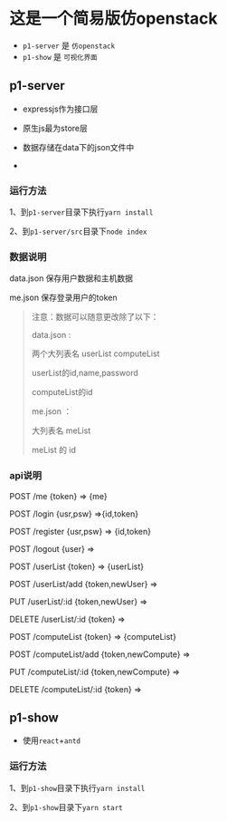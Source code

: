 # 这是一个简易版仿openstack



* `p1-server` 是 `仿openstack`
* `p1-show` 是 `可视化界面`

## p1-server

* expressjs作为接口层

* 原生js最为store层

* 数据存储在data下的json文件中

* 

### 运行方法

1、到`p1-server`目录下执行`yarn install`

2、到`p1-server/src`目录下`node index`



### 数据说明

data.json 保存用户数据和主机数据

me.json 保存登录用户的token

> 注意：数据可以随意更改除了以下：
>
> data.json :
>
> 两个大列表名 userList computeList
>
> userList的id,name,password
>
> computeList的id
>
> me.json ：
>
> 大列表名 meList
>
> meList 的 id



### api说明

POST /me {token} => {me}

POST /login {usr,psw} =>{id,token}

POST /register {usr,psw} => {id,token}

POST /logout {user} =>

POST /userList {token} => {userList}

POST /userList/add {token,newUser} =>

PUT /userList/:id {token,newUser} =>

DELETE /userList/:id {token} =>

POST /computeList {token} => {computeList}

POST /computeList/add {token,newCompute} =>

PUT /computeList/:id {token,newCompute} =>

DELETE /computeList/:id {token} =>



## p1-show

* 使用`react`+`antd`

### 运行方法

1、到`p1-show`目录下执行`yarn install`

2、到`p1-show`目录下`yarn start`
